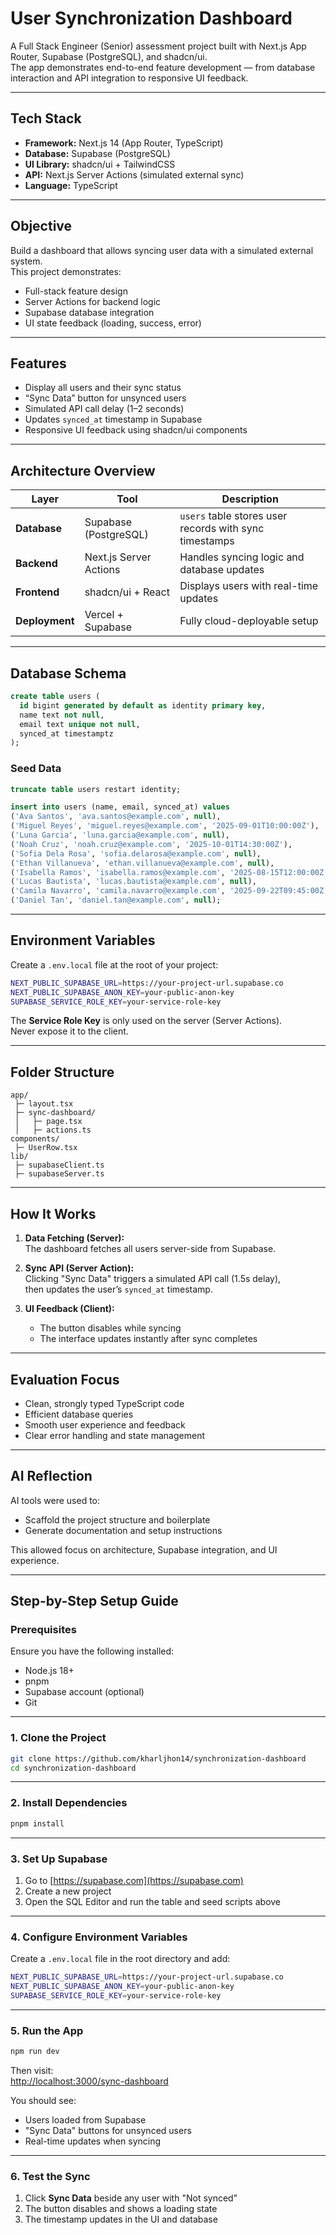 # User Synchronization Dashboard

A Full Stack Engineer (Senior) assessment project built with Next.js App Router, Supabase (PostgreSQL), and shadcn/ui.  
The app demonstrates end-to-end feature development — from database interaction and API integration to responsive UI feedback.

---

## Tech Stack

- **Framework:** Next.js 14 (App Router, TypeScript)
- **Database:** Supabase (PostgreSQL)
- **UI Library:** shadcn/ui + TailwindCSS
- **API:** Next.js Server Actions (simulated external sync)
- **Language:** TypeScript

---

## Objective

Build a dashboard that allows syncing user data with a simulated external system.  
This project demonstrates:

- Full-stack feature design
- Server Actions for backend logic
- Supabase database integration
- UI state feedback (loading, success, error)

---

## Features

- Display all users and their sync status
- “Sync Data” button for unsynced users
- Simulated API call delay (1–2 seconds)
- Updates `synced_at` timestamp in Supabase
- Responsive UI feedback using shadcn/ui components

---

## Architecture Overview

| Layer          | Tool                   | Description                                            |
| -------------- | ---------------------- | ------------------------------------------------------ |
| **Database**   | Supabase (PostgreSQL)  | `users` table stores user records with sync timestamps |
| **Backend**    | Next.js Server Actions | Handles syncing logic and database updates             |
| **Frontend**   | shadcn/ui + React      | Displays users with real-time updates                  |
| **Deployment** | Vercel + Supabase      | Fully cloud-deployable setup                           |

---

## Database Schema

```sql
create table users (
  id bigint generated by default as identity primary key,
  name text not null,
  email text unique not null,
  synced_at timestamptz
);
```

### Seed Data

```sql
truncate table users restart identity;

insert into users (name, email, synced_at) values
('Ava Santos', 'ava.santos@example.com', null),
('Miguel Reyes', 'miguel.reyes@example.com', '2025-09-01T10:00:00Z'),
('Luna Garcia', 'luna.garcia@example.com', null),
('Noah Cruz', 'noah.cruz@example.com', '2025-10-01T14:30:00Z'),
('Sofia Dela Rosa', 'sofia.delarosa@example.com', null),
('Ethan Villanueva', 'ethan.villanueva@example.com', null),
('Isabella Ramos', 'isabella.ramos@example.com', '2025-08-15T12:00:00Z'),
('Lucas Bautista', 'lucas.bautista@example.com', null),
('Camila Navarro', 'camila.navarro@example.com', '2025-09-22T09:45:00Z'),
('Daniel Tan', 'daniel.tan@example.com', null);
```

---

## Environment Variables

Create a `.env.local` file at the root of your project:

```bash
NEXT_PUBLIC_SUPABASE_URL=https://your-project-url.supabase.co
NEXT_PUBLIC_SUPABASE_ANON_KEY=your-public-anon-key
SUPABASE_SERVICE_ROLE_KEY=your-service-role-key
```

The **Service Role Key** is only used on the server (Server Actions).  
Never expose it to the client.

---

## Folder Structure

```
app/
 ├─ layout.tsx
 ├─ sync-dashboard/
 │   ├─ page.tsx
 │   ├─ actions.ts
components/
 ├─ UserRow.tsx
lib/
 ├─ supabaseClient.ts
 ├─ supabaseServer.ts
```

---

## How It Works

1. **Data Fetching (Server):**  
   The dashboard fetches all users server-side from Supabase.

2. **Sync API (Server Action):**  
   Clicking "Sync Data" triggers a simulated API call (1.5s delay),  
   then updates the user’s `synced_at` timestamp.

3. **UI Feedback (Client):**
   - The button disables while syncing
   - The interface updates instantly after sync completes

---

## Evaluation Focus

- Clean, strongly typed TypeScript code
- Efficient database queries
- Smooth user experience and feedback
- Clear error handling and state management

---

## AI Reflection

AI tools were used to:

- Scaffold the project structure and boilerplate
- Generate documentation and setup instructions

This allowed focus on architecture, Supabase integration, and UI experience.

---

## Step-by-Step Setup Guide

### Prerequisites

Ensure you have the following installed:

- Node.js 18+
- pnpm
- Supabase account (optional)
- Git

---

### 1. Clone the Project

```bash
git clone https://github.com/kharljhon14/synchronization-dashboard
cd synchronization-dashboard
```

---

### 2. Install Dependencies

```bash
pnpm install
```

---

### 3. Set Up Supabase

1. Go to [https://supabase.com](https://supabase.com)
2. Create a new project
3. Open the SQL Editor and run the table and seed scripts above

---

### 4. Configure Environment Variables

Create a `.env.local` file in the root directory and add:

```bash
NEXT_PUBLIC_SUPABASE_URL=https://your-project-url.supabase.co
NEXT_PUBLIC_SUPABASE_ANON_KEY=your-public-anon-key
SUPABASE_SERVICE_ROLE_KEY=your-service-role-key
```

---

### 5. Run the App

```bash
npm run dev
```

Then visit:  
[http://localhost:3000/sync-dashboard](http://localhost:3000/sync-dashboard)

You should see:

- Users loaded from Supabase
- "Sync Data" buttons for unsynced users
- Real-time updates when syncing

---

### 6. Test the Sync

1. Click **Sync Data** beside any user with "Not synced"
2. The button disables and shows a loading state
3. The timestamp updates in the UI and database
